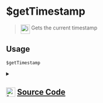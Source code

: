 # $getTimestamp
> <img align="top" src="https://upload.wikimedia.org/wikipedia/commons/thumb/e/e4/Infobox_info_icon.svg/160px-Infobox_info_icon.svg.png?20150409153300" alt="image" width="25" height="auto"> Gets the current timestamp
## Usage
```
$getTimestamp
```
<details>
<summary>
    
## <img align="top" src="https://cdn4.iconfinder.com/data/icons/iconsimple-logotypes/512/github-512.png" alt="image" width="25" height="auto">  [Source Code](https://github.com/tryforge/ForgeScript-V2/blob/main/src/native/getTimestamp.ts)
    
</summary>
    
```ts
import { NativeFunction, Return } from "../structures"

export default new NativeFunction({
    name: "$getTimestamp",
    version: "1.0.0",
    description: "Gets the current timestamp",
    unwrap: false,
    execute() {
        return Return.success(Date.now())
    },
})

```
    
</details>